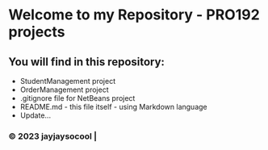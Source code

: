 # Welcome to my  Repository - PRO192 projects

## You will find in this repository:

*  StudentManagement project
*  OrderManagement project
* .gitignore file for NetBeans project
* README.md - this file itself - using Markdown language
* Update...


### © 2023 jayjaysocool | 